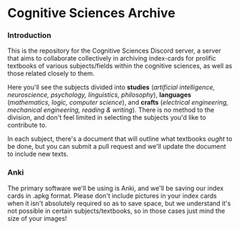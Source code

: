 # Cognitive Sciences Archive

### Introduction
This is the repository for the Cognitive Sciences Discord server, a server that aims to collaborate collectively in archiving index-cards for prolific textbooks of various subjects/fields within the cognitive sciences, as well as those related closely to them. 

Here you'll see the subjects divided into  **studies** (*artificial intelligence, neuroscience, psychology, linguistics, philosophy*), **languages** (*mathematics, logic, computer science*), and **crafts** (*electrical engineering, mechanical engineering, reading & writing*). There is no method to the division, and don't feel limited in selecting the subjects you'd like to contribute to.

In each subject, there's a document that will outline what textbooks *ought* to be done, but you can submit a pull request and we'll update the document to include new texts.

### Anki

The primary software we'll be using is Anki, and we'll be saving our index cards in .apkg format. Please don't include pictures in your index cards when it isn't absolutely required so as to save space, but we understand it's not possible in certain subjects/textbooks, so in those cases just mind the size of your images!
